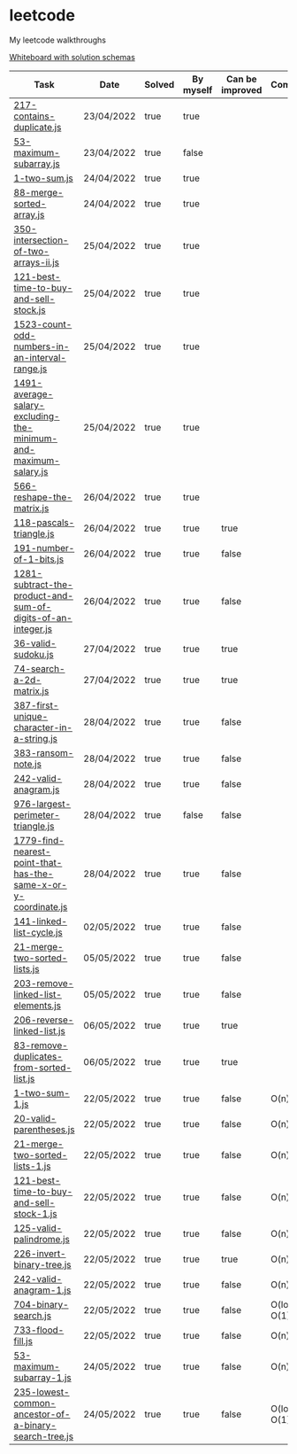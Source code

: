 # leetcode
My leetcode walkthroughs

[Whiteboard with solution schemas](https://app.mural.co/t/sandbox9710/m/sandbox9710/1650713153635/86e53ef0be0f5e3ba627847396192dbe0b430341?sender=u5754990d569da3fc75054723)

| Task                                                                                                                                                      | Date       | Solved | By myself | Can be improved | Complexity      |
|-----------------------------------------------------------------------------------------------------------------------------------------------------------|------------|--------|-----------|-----------------|-----------------|
| [217-contains-duplicate.js](https://leetcode.com/problems/contains-duplicate/)                                                                            | 23/04/2022 | true   | true      |
| [53-maximum-subarray.js](https://leetcode.com/problems/maximum-subarray/)                                                                                 | 23/04/2022 | true   | false     |
| [1-two-sum.js](https://leetcode.com/problems/two-sum/)                                                                                                    | 24/04/2022 | true   | true      |
| [88-merge-sorted-array.js](https://leetcode.com/problems/merge-sorted-array/)                                                                             | 24/04/2022 | true   | true      |
| [350-intersection-of-two-arrays-ii.js](https://leetcode.com/problems/intersection-of-two-arrays-ii/)                                                      | 25/04/2022 | true   | true      |
| [121-best-time-to-buy-and-sell-stock.js](https://leetcode.com/problems/best-time-to-buy-and-sell-stock/)                                                  | 25/04/2022 | true   | true      |
| [1523-count-odd-numbers-in-an-interval-range.js](https://leetcode.com/problems/count-odd-numbers-in-an-interval-range/)                                   | 25/04/2022 | true   | true      |
| [1491-average-salary-excluding-the-minimum-and-maximum-salary.js](https://leetcode.com/problems/average-salary-excluding-the-minimum-and-maximum-salary/) | 25/04/2022 | true   | true      |
| [566-reshape-the-matrix.js](https://leetcode.com/problems/reshape-the-matrix/)                                                                            | 26/04/2022 | true   | true      |
| [118-pascals-triangle.js](https://leetcode.com/problems/pascals-triangle/)                                                                                | 26/04/2022 | true   | true      | true            |
| [191-number-of-1-bits.js](https://leetcode.com/problems/number-of-1-bits/)                                                                                | 26/04/2022 | true   | true      | false           |
| [1281-subtract-the-product-and-sum-of-digits-of-an-integer.js](https://leetcode.com/problems/subtract-the-product-and-sum-of-digits-of-an-integer/)       | 26/04/2022 | true   | true      | false           |
| [36-valid-sudoku.js](https://leetcode.com/problems/valid-sudoku/)                                                                                         | 27/04/2022 | true   | true      | true            |
| [74-search-a-2d-matrix.js](https://leetcode.com/problems/search-a-2d-matrix)                                                                              | 27/04/2022 | true   | true      | true            |
| [387-first-unique-character-in-a-string.js](https://leetcode.com/problems/first-unique-character-in-a-string/)                                            | 28/04/2022 | true   | true      | false           |
| [383-ransom-note.js](https://leetcode.com/problems/ransom-note/)                                                                                          | 28/04/2022 | true   | true      | false           |
| [242-valid-anagram.js](https://leetcode.com/problems/valid-anagram/)                                                                                      | 28/04/2022 | true   | true      | false           |
| [976-largest-perimeter-triangle.js](https://leetcode.com/problems/largest-perimeter-triangle)                                                             | 28/04/2022 | true   | false     | false           |
| [1779-find-nearest-point-that-has-the-same-x-or-y-coordinate.js](https://leetcode.com/problems/find-nearest-point-that-has-the-same-x-or-y-coordinate/)   | 28/04/2022 | true   | true      | false           |
| [141-linked-list-cycle.js](https://leetcode.com/problems/linked-list-cycle)                                                                               | 02/05/2022 | true   | true      | false           |
| [21-merge-two-sorted-lists.js](https://leetcode.com/problems/merge-two-sorted-lists)                                                                      | 05/05/2022 | true   | true      | false           |
| [203-remove-linked-list-elements.js](https://leetcode.com/problems/remove-linked-list-elements/)                                                          | 05/05/2022 | true   | true      | false           |
| [206-reverse-linked-list.js](https://leetcode.com/problems/reverse-linked-list)                                                                           | 06/05/2022 | true   | true      | true            |
| [83-remove-duplicates-from-sorted-list.js](https://leetcode.com/problems/remove-duplicates-from-sorted-list/)                                             | 06/05/2022 | true   | true      | true            |
| [1-two-sum-1.js](https://leetcode.com/problems/two-sum/)                                                                                                  | 22/05/2022 | true   | true      | false           | O(n), O(n)      |
| [20-valid-parentheses.js](https://leetcode.com/problems/valid-parentheses/)                                                                               | 22/05/2022 | true   | true      | false           | O(n), O(n)      |
| [21-merge-two-sorted-lists-1.js](https://leetcode.com/problems/merge-two-sorted-lists)                                                                    | 22/05/2022 | true   | true      | false           | O(n), O(n)      |
| [121-best-time-to-buy-and-sell-stock-1.js](https://leetcode.com/problems/best-time-to-buy-and-sell-stock/)                                                | 22/05/2022 | true   | true      | false           | O(n), O(1)      |
| [125-valid-palindrome.js](https://leetcode.com/problems/valid-palindrome/)                                                                                | 22/05/2022 | true   | true      | false           | O(n), O(1)      |
| [226-invert-binary-tree.js](https://leetcode.com/problems/invert-binary-tree/)                                                                            | 22/05/2022 | true   | true      | true            | O(n), O(n)      |
| [242-valid-anagram-1.js](https://leetcode.com/problems/valid-anagram)                                                                                     | 22/05/2022 | true   | true      | false           | O(n), O(n)      |
| [704-binary-search.js](https://leetcode.com/problems/binary-search/)                                                                                      | 22/05/2022 | true   | true      | false           | O(log(n)), O(1) |
| [733-flood-fill.js](https://leetcode.com/problems/flood-fill/)                                                                                            | 22/05/2022 | true   | true      | false           | O(n), O(1)      |
| [53-maximum-subarray-1.js](https://leetcode.com/problems/maximum-subarray/)                                                                               | 24/05/2022 | true   | true      | false           | O(n), O(1)      |
| [235-lowest-common-ancestor-of-a-binary-search-tree.js](https://leetcode.com/problems/lowest-common-ancestor-of-a-binary-search-tree/)                    | 24/05/2022 | true   | true      | false           | O(log(n)), O(1) |
